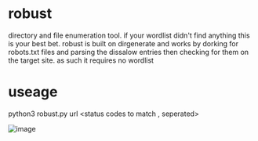 # robust
directory and file enumeration tool. if your wordlist didn't find anything this is your best bet. robust is built on dirgenerate and works by dorking for robots.txt files and parsing the dissalow entries then checking for them on the target site. as such it requires no wordlist

# useage
python3 robust.py url <status codes to match , seperated>

![image](https://user-images.githubusercontent.com/107813117/194931560-c04eb6bc-cf06-4787-8dbf-302cc3a3cb45.png)
